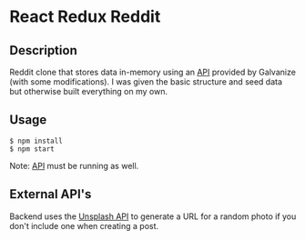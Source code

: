 # React Redux Reddit

## Description
Reddit clone that stores data in-memory using an [API](https://github.com/JBallin/g-api) provided by Galvanize (with some modifications). I was given the basic structure and seed data but otherwise built everything on my own.

## Usage
```shell
$ npm install
$ npm start
```
Note: [API](https://github.com/JBallin/g-api) must be running as well.

## External API's
Backend uses the [Unsplash API](https://unsplash.com/developers) to generate a URL for a random photo if you don't include one when creating a post.
